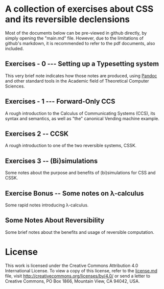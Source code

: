 # A collection of exercises about CSS and its reversible declensions  

Most of the documents below can be pre-viewed in github directly, by simply opening the "main.md" file.
However, due to the limitations of github's markdown, it is recommended to refer to the pdf documents, also included.

## Exercises - 0 --- Setting up a Typesetting system

This very brief note indicates how those notes are produced, using [Pandoc](https://pandoc.org/installing.html) and other standard tools in the Academic field of Theoretical Computer Sciences.

## Exercises - 1 --- Forward-Only CCS

A rough introduction to the Calculus of Communicating Systems (CCS), its syntax and semantics, as well as "the" canonical Vending machine example.

## Exercises 2 -- CCSK

A rough introduction to one of the two reversible systems, CSSK.

## Exercises 3 -- (Bi)simulations

Some notes about the purpose and benefits of (bi)simulations for CSS and CSSK.

## Exercise Bonus -- Some notes on λ-calculus

Some rapid notes introducing λ-calculus.

## Some Notes About Reversibility

Some brief notes about the benefits and usage of reversible computation.

# License

This work is licensed under the Creative Commons Attribution 4.0 International License. To view a copy of this license, refer to the [license.md](license.md) file, visit <http://creativecommons.org/licenses/by/4.0/> or send a letter to Creative Commons, PO Box 1866, Mountain View, CA 94042, USA.
